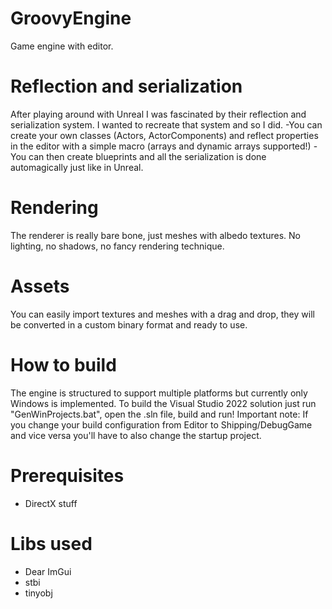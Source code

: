 # GroovyEngine
Game engine with editor.

# Reflection and serialization
After playing around with Unreal I was fascinated by their reflection and serialization system.
I wanted to recreate that system and so I did.
-You can create your own classes (Actors, ActorComponents) and reflect properties in the editor with a simple macro (arrays and dynamic arrays supported!)
-You can then create blueprints and all the serialization is done automagically just like in Unreal.

# Rendering
The renderer is really bare bone, just meshes with albedo textures. No lighting, no shadows, no fancy rendering technique.

# Assets
You can easily import textures and meshes with a drag and drop, they will be converted in a custom binary format and ready to use.

# How to build
The engine is structured to support multiple platforms but currently only Windows is implemented.
To build the Visual Studio 2022 solution just run "GenWinProjects.bat", open the .sln file, build and run!
Important note: If you change your build configuration from Editor to Shipping/DebugGame and vice versa you'll have to also change the startup project.

# Prerequisites
- DirectX stuff

# Libs used
- Dear ImGui
- stbi
- tinyobj